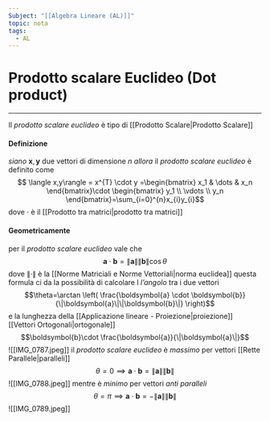 ```yaml
---
Subject: "[[Algebra Lineare (AL)]]"
topic: nota
tags:
  - AL
---
```

# Prodotto scalare Euclideo (Dot product)
---
Il _prodotto scalare euclideo_ è tipo di [[Prodotto Scalare|Prodotto Scalare]]  

#### Definizione
_siano_ $\boldsymbol{x},\boldsymbol{y}$ due vettori di dimensione $n$
_allora_ il _prodotto scalare euclideo_ è definito come$$
\langle x,y\rangle = x^{T} \cdot y
=\begin{bmatrix}
x_1 & \dots & x_n 
\end{bmatrix}\cdot
\begin{bmatrix}
y_1 \\
\vdots \\
y_n
\end{bmatrix}=\sum_{i=0}^{n}x_{i}y_{i}$$
dove $\cdot$ è il  [[Prodotto tra matrici|prodotto tra matrici]]


#### Geometricamente
per il _prodotto scalare euclideo_ vale che $$\boldsymbol{a}\cdot \boldsymbol{b}=\|\boldsymbol{a}\|\|\boldsymbol{b}\|\cos \theta$$
dove $\|\cdot\|$ è la [[Norme Matriciali e Norme Vettoriali|norma euclidea]] 
questa formula ci da la possibilità di calcolare l _l’angolo_ tra i due vettori $$\theta=\arctan \left( \frac{\boldsymbol{a} \cdot \boldsymbol{b}}{\|\boldsymbol{a}\|\|\boldsymbol{b}\|} \right)$$
e la lunghezza della [[Applicazione lineare - Proiezione|proiezione]] [[Vettori Ortogonali|ortogonale]] $$\boldsymbol{b}\cdot \frac{\boldsymbol{a}}{\|\boldsymbol{a}\|}$$![[IMG_0787.jpeg]]
il _prodotto scalare euclideo_ è _massimo_ per vettori [[Rette Parallele|paralleli]] $$\theta=0 \implies \boldsymbol{a} \cdot \boldsymbol{b}=\|\boldsymbol{a}\|\|\boldsymbol{b}\|$$![[IMG_0788.jpeg]]
mentre è _minimo_ per vettori _anti paralleli_ $$\theta=\pi \implies \boldsymbol{a} \cdot \boldsymbol{b}=-\|\boldsymbol{a}\|\|\boldsymbol{b}\|$$![[IMG_0789.jpeg]]
